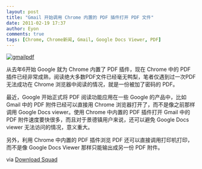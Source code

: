 ```yaml
---
layout: post
title: "Gmail 开始调用 Chrome 内置的 PDF 插件打开 PDF 文件"
date: 2011-02-19 17:37
author: Eyon
comments: true
tags: [Chrome, Chrome新闻, Gmail, Google Docs Viewer, PDF]
---
```

<a href="http://img.chromi.org/2011/02/gmailpdf.jpg">![](http://img.chromi.org/2011/02/gmailpdf.jpg "gmailpdf")</a>

从去年6开始 Google 就为 Chrome 内置了 PDF 插件，现在 Chrome 中的 PDF 插件已经非常成熟，阅读绝大多数PDF文件已经毫无鸭梨，笔者仅遇到过一次PDF无法成功在 Chrome 浏览器中阅读的情况，就是一份被加了密码的 PDF。

最近，Google 开始正式将 PDF 阅读功能应用在一些 Google 的产品中，比如 Gmail 中的 PDF 附件已经可以直接用 Chrome 浏览器打开了，而不是像之前那样调用 Google Docs viewer。使用 Chrome 中内置的 PDF 插件打开 Gmail 中的 PDF 附件速度要快很多，而且对于景德镇用户来说，还可以避免 Google Docs viewer 无法访问的情况，意义重大。

另外，利用 Chrome 中内置的 PDF 插件浏览 PDF 还可以直接调用打印机打印，而不是像 Google Docs Viewer 那样只能输出成另一份 PDF 附件。

via [Download Squad](http://downloadsquad.switched.com/2011/02/17/gmail-now-uses-the-google-chrome-pdf-viewer-to-display-attachmen/)
